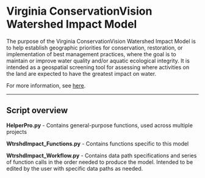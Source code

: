 # Virginia ConservationVision Watershed Impact Model
The purpose of the Virginia ConservationVision Watershed Impact Model is to help establish geographic priorities for conservation, restoration, or implementation of best management practices, where the goal is to maintain or improve water quality and/or aquatic ecological integrity. It is intended as a geospatial screening tool for assessing where activities on the land are expected to have the greatest impact on water. 

For more information, see [here](https://www.dcr.virginia.gov/natural-heritage/vaconviswater).

---
## Script overview

**HelperPro.py** - Contains general-purpose functions, used across multiple projects

**WtrshdImpact_Functions.py** - Contains functions specific to this model

**WtrshdImpact_Workflow.py** - Contains data path specifications and series of function calls in the order needed to produce the model. Intended to be edited by the user with specific data paths as needed.
